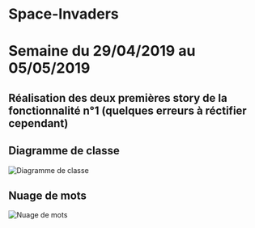 # Space-Invaders
# Semaine du 29/04/2019 au 05/05/2019

## Réalisation des deux premières story de la fonctionnalité n°1 (quelques erreurs à réctifier cependant)

## Diagramme de classe
![Diagramme de classe](C:/Users\Utilisateur/Documents/Cours/Semestre2/DiagrammeDeClasse06_05_2019.png)

## Nuage de mots
![Nuage de mots](C:/Users/Utilisateur/Documents/Cours/Semestre2/NuageDeMots06_05_2019.png)
